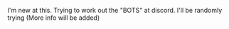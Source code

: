 I'm new at this.
Trying to work out the "BOTS" at discord.
I'll be randomly trying
(More info will be added)
